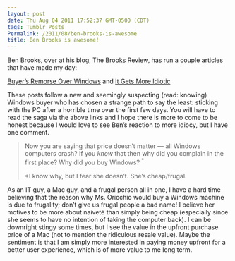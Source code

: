 ```yaml
---
layout: post
date: Thu Aug 04 2011 17:52:37 GMT-0500 (CDT)
tags: Tumblr Posts
Permalink: /2011/08/ben-brooks-is-awesome
title: Ben Brooks is awesome!
---
```


Ben Brooks, over at his blog, The Brooks Review, has run a couple articles that have made my day:

[Buyer’s Remorse Over Windows](http://brooksreview.net/2011/08/buyers-remorse/ "Buyer's Remorse Over Windows") and [It Gets More Idiotic](http://brooksreview.net/2011/08/follow-up-idiot/ "Permanent Link to It Gets More Idiotic")

These posts follow a new and seemingly suspecting (read: knowing) Windows buyer who has chosen a strange path to say the least: sticking with the PC after a horrible time over the first few days. You will have to read the saga via the above links and I hope there is more to come to be honest because I would love to see Ben’s reaction to more idiocy, but I have one comment.

> Now you are saying that price doesn’t matter — all Windows computers crash? If you _know_ that then why did you complain in the first place? Why did you buy Windows? <sup>*</sup>
> 
> *I know why, but I fear she doesn’t. She’s cheap/frugal.

As an IT guy, a Mac guy, and a frugal person all in one, I have a hard time believing that the reason why Ms. Oricchio would buy a Windows machine is due to frugality; don’t give us frugal people a bad name! I believe her motives to be more about naiveté than simply being cheap (especially since she seems to have no intention of taking the computer back). I can be downright stingy some times, but I see the value in the upfront purchase price of a Mac (not to mention the ridiculous resale value). Maybe the sentiment is that I am simply more interested in paying money upfront for a better user experience, which is of more value to me long term.
